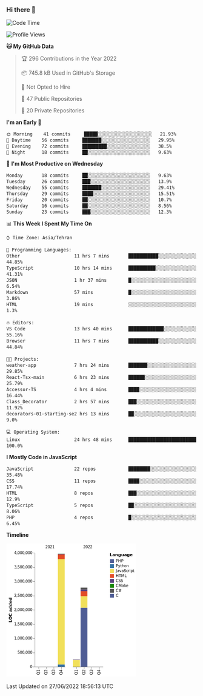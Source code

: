 ### Hi there 👋

<!--
**Mohammad-HGH/MOHAMMAD-HGH** is a ✨ _special_ ✨ repository because its `README.md` (this file) appears on your GitHub profile.

Here are some ideas to get you started:

- 🔭 I’m currently working on ...
- 🌱 I’m currently learning ...
- 👯 I’m looking to collaborate on ...
- 🤔 I’m looking for help with ...
- 💬 Ask me about ...
- 📫 How to reach me: ...
- 😄 Pronouns: ...
- ⚡ Fun fact: ...
-->

<!--START_SECTION:waka-->
![Code Time](http://img.shields.io/badge/Code%20Time-0%20secs-blue)

![Profile Views](http://img.shields.io/badge/Profile%20Views-18-blue)

**🐱 My GitHub Data** 

> 🏆 296 Contributions in the Year 2022
 > 
> 📦 745.8 kB Used in GitHub's Storage 
 > 
> 🚫 Not Opted to Hire
 > 
> 📜 47 Public Repositories 
 > 
> 🔑 20 Private Repositories  
 > 
**I'm an Early 🐤** 

```text
🌞 Morning    41 commits     █████░░░░░░░░░░░░░░░░░░░░   21.93% 
🌆 Daytime    56 commits     ███████░░░░░░░░░░░░░░░░░░   29.95% 
🌃 Evening    72 commits     █████████░░░░░░░░░░░░░░░░   38.5% 
🌙 Night      18 commits     ██░░░░░░░░░░░░░░░░░░░░░░░   9.63%

```
📅 **I'm Most Productive on Wednesday** 

```text
Monday       18 commits     ██░░░░░░░░░░░░░░░░░░░░░░░   9.63% 
Tuesday      26 commits     ███░░░░░░░░░░░░░░░░░░░░░░   13.9% 
Wednesday    55 commits     ███████░░░░░░░░░░░░░░░░░░   29.41% 
Thursday     29 commits     ████░░░░░░░░░░░░░░░░░░░░░   15.51% 
Friday       20 commits     ██░░░░░░░░░░░░░░░░░░░░░░░   10.7% 
Saturday     16 commits     ██░░░░░░░░░░░░░░░░░░░░░░░   8.56% 
Sunday       23 commits     ███░░░░░░░░░░░░░░░░░░░░░░   12.3%

```


📊 **This Week I Spent My Time On** 

```text
⌚︎ Time Zone: Asia/Tehran

💬 Programming Languages: 
Other                    11 hrs 7 mins       ███████████░░░░░░░░░░░░░░   44.85% 
TypeScript               10 hrs 14 mins      ██████████░░░░░░░░░░░░░░░   41.31% 
JSON                     1 hr 37 mins        █░░░░░░░░░░░░░░░░░░░░░░░░   6.54% 
Markdown                 57 mins             █░░░░░░░░░░░░░░░░░░░░░░░░   3.86% 
HTML                     19 mins             ░░░░░░░░░░░░░░░░░░░░░░░░░   1.3%

🔥 Editors: 
VS Code                  13 hrs 40 mins      █████████████░░░░░░░░░░░░   55.16% 
Browser                  11 hrs 7 mins       ███████████░░░░░░░░░░░░░░   44.84%

🐱‍💻 Projects: 
weather-app              7 hrs 24 mins       ███████░░░░░░░░░░░░░░░░░░   29.85% 
React-Tsx-main           6 hrs 23 mins       ██████░░░░░░░░░░░░░░░░░░░   25.79% 
Accessor-TS              4 hrs 4 mins        ████░░░░░░░░░░░░░░░░░░░░░   16.44% 
Class_Decorator          2 hrs 57 mins       ███░░░░░░░░░░░░░░░░░░░░░░   11.92% 
decorators-01-starting-se2 hrs 13 mins       ██░░░░░░░░░░░░░░░░░░░░░░░   9.0%

💻 Operating System: 
Linux                    24 hrs 48 mins      █████████████████████████   100.0%

```

**I Mostly Code in JavaScript** 

```text
JavaScript               22 repos            ████████░░░░░░░░░░░░░░░░░   35.48% 
CSS                      11 repos            ████░░░░░░░░░░░░░░░░░░░░░   17.74% 
HTML                     8 repos             ███░░░░░░░░░░░░░░░░░░░░░░   12.9% 
TypeScript               5 repos             ██░░░░░░░░░░░░░░░░░░░░░░░   8.06% 
PHP                      4 repos             █░░░░░░░░░░░░░░░░░░░░░░░░   6.45%

```


**Timeline**

![Chart not found](https://raw.githubusercontent.com/Mohammad-HGH/Mohammad-HGH/main/charts/bar_graph.png) 


 Last Updated on 27/06/2022 18:56:13 UTC
<!--END_SECTION:waka-->
